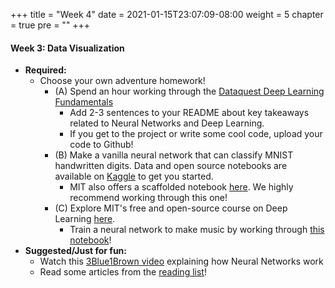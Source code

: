 +++
title = "Week 4"
date = 2021-01-15T23:07:09-08:00
weight = 5
chapter = true
pre = "<b></b>"
+++

#### Week 3: Data Visualization
- **Required:** 
  - Choose your own adventure homework!
    - (A) Spend an hour working through the [Dataquest Deep Learning Fundamentals](https://app.dataquest.io/course/deep-learning-fundamentals)
      - Add 2-3 sentences to your README about key takeaways related to Neural Networks and Deep Learning. 
      - If you get to the project or write some cool code, upload your code to Github!
    - (B) Make a vanilla neural network that can classify MNIST handwritten digits. Data and open source notebooks are available on [Kaggle](https://www.kaggle.com/uoojin95/mnist-with-vanilla-neural-network) to get you started. 
      - MIT also offers a scaffolded notebook [here](https://github.com/aamini/introtodeeplearning/blob/master/lab2/Part1_MNIST.ipynb). We highly recommend working through this one!
    - (C) Explore MIT's free and open-source course on Deep Learning [here](http://introtodeeplearning.com).
      - Train a neural network to make music by working through [this notebook](https://github.com/aamini/introtodeeplearning/blob/master/lab1/Part2_Music_Generation.ipynb)! 
- **Suggested/Just for fun:** 
  - Watch this [3Blue1Brown video](https://www.youtube.com/watch?v=aircAruvnKk) explaining how Neural Networks work
  - Read some articles from the [reading list](https://datascience4biotech.com/resources/articles/)!

